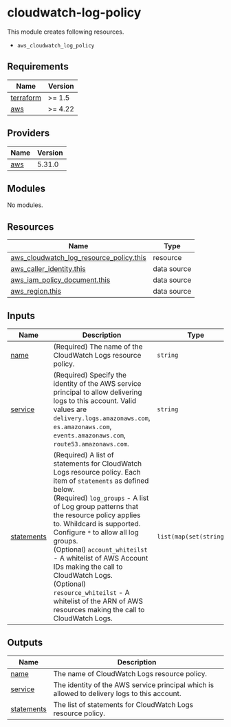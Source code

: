 # cloudwatch-log-policy

This module creates following resources.

- `aws_cloudwatch_log_policy`

<!-- BEGIN_TF_DOCS -->
## Requirements

| Name | Version |
|------|---------|
| <a name="requirement_terraform"></a> [terraform](#requirement\_terraform) | >= 1.5 |
| <a name="requirement_aws"></a> [aws](#requirement\_aws) | >= 4.22 |

## Providers

| Name | Version |
|------|---------|
| <a name="provider_aws"></a> [aws](#provider\_aws) | 5.31.0 |

## Modules

No modules.

## Resources

| Name | Type |
|------|------|
| [aws_cloudwatch_log_resource_policy.this](https://registry.terraform.io/providers/hashicorp/aws/latest/docs/resources/cloudwatch_log_resource_policy) | resource |
| [aws_caller_identity.this](https://registry.terraform.io/providers/hashicorp/aws/latest/docs/data-sources/caller_identity) | data source |
| [aws_iam_policy_document.this](https://registry.terraform.io/providers/hashicorp/aws/latest/docs/data-sources/iam_policy_document) | data source |
| [aws_region.this](https://registry.terraform.io/providers/hashicorp/aws/latest/docs/data-sources/region) | data source |

## Inputs

| Name | Description | Type | Default | Required |
|------|-------------|------|---------|:--------:|
| <a name="input_name"></a> [name](#input\_name) | (Required) The name of the CloudWatch Logs resource policy. | `string` | n/a | yes |
| <a name="input_service"></a> [service](#input\_service) | (Required) Specify the identity of the AWS service principal to allow delivering logs to this account. Valid values are `delivery.logs.amazonaws.com`, `es.amazonaws.com`, `events.amazonaws.com`, `route53.amazonaws.com`. | `string` | n/a | yes |
| <a name="input_statements"></a> [statements](#input\_statements) | (Required) A list of statements for CloudWatch Logs resource policy. Each item of `statements` as defined below.<br>    (Required) `log_groups` - A list of Log group patterns that the resource policy applies to. Whildcard is supported. Configure `*` to allow all log groups.<br>    (Optional) `account_whiteilst` - A whitelist of AWS Account IDs making the call to CloudWatch Logs.<br>    (Optional) `resource_whiteilst` - A whitelist of the ARN of AWS resources making the call to CloudWatch Logs. | `list(map(set(string)))` | `[]` | no |

## Outputs

| Name | Description |
|------|-------------|
| <a name="output_name"></a> [name](#output\_name) | The name of CloudWatch Logs resource policy. |
| <a name="output_service"></a> [service](#output\_service) | The identity of the AWS service principal which is allowed to delivery logs to this account. |
| <a name="output_statements"></a> [statements](#output\_statements) | The list of statements for CloudWatch Logs resource policy. |
<!-- END_TF_DOCS -->
